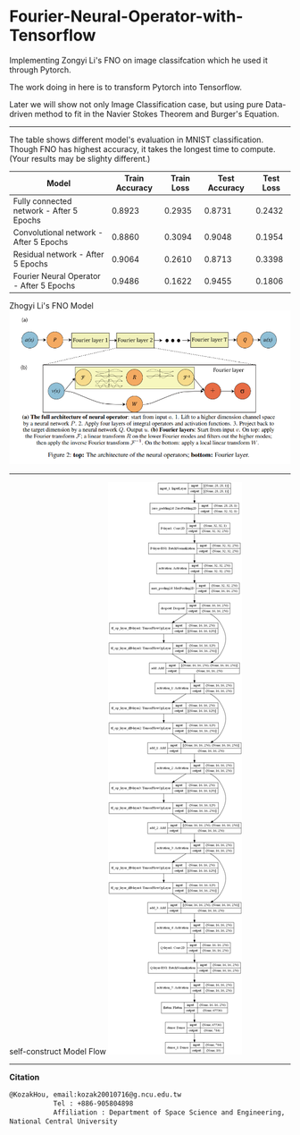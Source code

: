 # Fourier-Neural-Operator-with-Tensorflow
Implementing Zongyi Li's FNO on image classifcation which he used it through Pytorch.

The work doing in here is to transform Pytorch into Tensorflow.

Later we will show not only Image Classification case, but using pure Data-driven method to fit in the Navier Stokes Theorem and Burger's Equation.


---
The table shows different model's evaluation in MNIST classification. Though FNO has highest accuracy, it takes the longest time to compute.
(Your results may be slighty different.)

|  Model                                   | Train Accuracy | Train Loss | Test Accuracy | Test Loss |
|------------------------------------------|----------------|------------|---------------|-----------|
| Fully connected network - After 5 Epochs |         0.8923 |     0.2935 |        0.8731 |    0.2432 |
| Convolutional network - After 5 Epochs   |         0.8860 |     0.3094 |        0.9048 |    0.1954 |      
| Residual network - After 5 Epochs        |         0.9064 |     0.2610 |        0.8713 |    0.3398 |
| Fourier Neural Operator - After 5 Epochs |         0.9486 |     0.1622 |        0.9455 |    0.1806 |


Zhogyi Li's FNO Model
![alt text for screen readers](https://github.com/KozakHou/Python-Tensorflow-Fourier-Neural-Operator/blob/main/ZY_FNO.png "Text to show on mouseover")


---
self-construct Model Flow
![alt text for screen readers](https://github.com/KozakHou/Python-Tensorflow-Fourier-Neural-Operator/blob/main/FNO_Model_CF.png "Text to show on mouseover")


---
**Citation**
```
@KozakHou, email:kozak20010716@g.ncu.edu.tw
           Tel : +886-905804898
           Affiliation : Department of Space Science and Engineering, National Central University 
```



